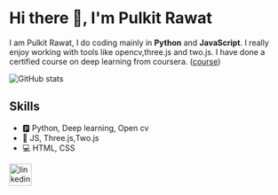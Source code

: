 # Hi there 👋, I'm Pulkit Rawat

I am Pulkit Rawat, I do coding mainly in **Python** and **JavaScript**. I really enjoy working with tools like opencv,three.js and two.js. I have done a certified course on deep learning from coursera. ([course](https://coursera.org/share/2d225ba7a627a21c52e7722620417d19))

![GitHub stats](https://github-readme-stats.vercel.app/api?username=PulkitRawat&show_icons=true)  
## Skills 
* 🅿️ Python, Deep learning, Open cv
* 🤳 JS, Three.js,Two.js
* 💻 HTML, CSS

[<img src='https://cdn.jsdelivr.net/npm/simple-icons@3.0.1/icons/linkedin.svg' alt='linkedin' height='40'>](https://www.linkedin.com/in/pulkit-rawat-ba554b26a/)  


